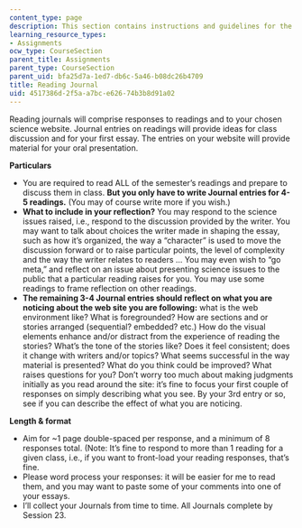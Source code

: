 ```yaml
---
content_type: page
description: This section contains instructions and guidelines for the Reading Journals.
learning_resource_types:
- Assignments
ocw_type: CourseSection
parent_title: Assignments
parent_type: CourseSection
parent_uid: bfa25d7a-1ed7-db6c-5a46-b08dc26b4709
title: Reading Journal
uid: 4517386d-2f5a-a7bc-e626-74b3b8d91a02
---
```


Reading journals will comprise responses to readings and to your chosen science website. Journal entries on readings will provide ideas for class discussion and for your first essay. The entries on your website will provide material for your oral presentation.

**Particulars**

*   You are required to read ALL of the semester’s readings and prepare to discuss them in class. **But you only have to write Journal entries for 4-5 readings.** (You may of course write more if you wish.)
*   **What to include in your reflection?** You may respond to the science issues raised, i.e., respond to the discussion provided by the writer. You may want to talk about choices the writer made in shaping the essay, such as how it’s organized, the way a “character” is used to move the discussion forward or to raise particular points, the level of complexity and the way the writer relates to readers ... You may even wish to “go meta,” and reflect on an issue about presenting science issues to the public that a particular reading raises for you. You may use some readings to frame reflection on other readings.
*   **The remaining 3-4 Journal entries should reflect on what you are noticing about the web site you are following:** what is the web environment like? What is foregrounded? How are sections and or stories arranged (sequential? embedded? etc.) How do the visual elements enhance and/or distract from the experience of reading the stories? What’s the tone of the stories like? Does it feel consistent; does it change with writers and/or topics? What seems successful in the way material is presented? What do you think could be improved? What raises questions for you? Don’t worry too much about making judgments initially as you read around the site: it’s fine to focus your first couple of responses on simply describing what you see. By your 3rd entry or so, see if you can describe the effect of what you are noticing.

**Length & format**

*   Aim for ~1 page double-spaced per response, and a minimum of 8 responses total. (Note: It’s fine to respond to more than 1 reading for a given class, i.e., if you want to front-load your reading responses, that’s fine.
*   Please word process your responses: it will be easier for me to read them, and you may want to paste some of your comments into one of your essays.
*   I’ll collect your Journals from time to time. All Journals complete by Session 23.